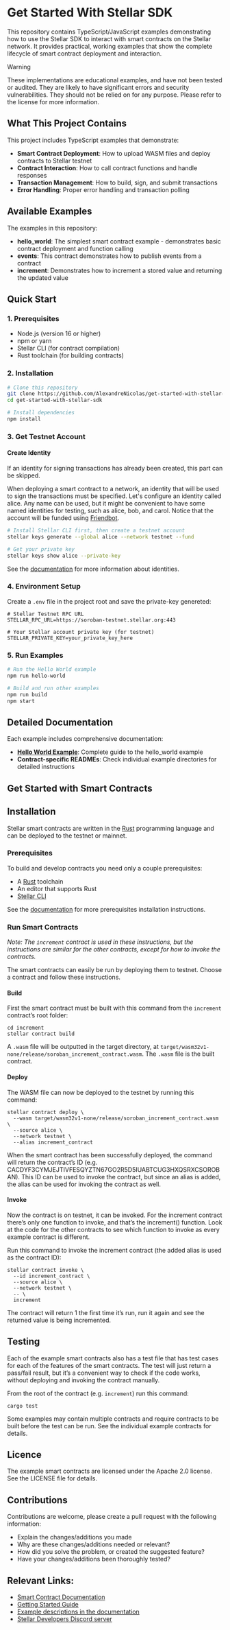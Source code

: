 # Get Started With Stellar SDK

This repository contains TypeScript/JavaScript examples demonstrating how to use the Stellar SDK to interact with smart contracts on the Stellar network. It provides practical, working examples that show the complete lifecycle of smart contract deployment and interaction.

> [!WARNING]  
> These implementations are educational examples, and have not been tested or audited. They are likely to have significant errors and security vulnerabilities. They should not be relied on for any purpose. Please refer to the license for more information.

## What This Project Contains

This project includes TypeScript examples that demonstrate:

- **Smart Contract Deployment**: How to upload WASM files and deploy contracts to Stellar testnet
- **Contract Interaction**: How to call contract functions and handle responses
- **Transaction Management**: How to build, sign, and submit transactions
- **Error Handling**: Proper error handling and transaction polling

## Available Examples

The examples in this repository:

- **hello_world**: The simplest smart contract example - demonstrates basic contract deployment and function calling
- **events**: This contract demonstrates how to publish events from a contract 
- **increment**: Demonstrates how to increment a stored value and returning the updated value

## Quick Start

### 1. Prerequisites

- Node.js (version 16 or higher)
- npm or yarn
- Stellar CLI (for contract compilation)
- Rust toolchain (for building contracts)

### 2. Installation

```bash
# Clone this repository
git clone https://github.com/AlexandreNicolas/get-started-with-stellar-sdk.git
cd get-started-with-stellar-sdk

# Install dependencies
npm install
```

### 3. Get Testnet Account

#### Create Identity
If an identity for signing transactions has already been created, this part can be skipped. 

When deploying a smart contract to a network, an identity that will be used to sign the transactions must be specified. Let's configure an identity called alice. Any name can be used, but it might be convenient to have some named identities for testing, such as alice, bob, and carol. Notice that the account will be funded using [Friendbot](https://developers.stellar.org/docs/learn/fundamentals/networks#friendbot). 


```bash
# Install Stellar CLI first, then create a testnet account
stellar keys generate --global alice --network testnet --fund

# Get your private key
stellar keys show alice --private-key
```

See the [documentation](https://developers.stellar.org/docs/build/smart-contracts/getting-started/setup#configure-an-identity) for more information about identities.


### 4. Environment Setup

Create a `.env` file in the project root and save the private-key genereted:

```env
# Stellar Testnet RPC URL
STELLAR_RPC_URL=https://soroban-testnet.stellar.org:443

# Your Stellar account private key (for testnet)
STELLAR_PRIVATE_KEY=your_private_key_here
```

### 5. Run Examples

```bash
# Run the Hello World example
npm run hello-world

# Build and run other examples
npm run build
npm start
```

## Detailed Documentation

Each example includes comprehensive documentation:

- **[Hello World Example](./src/hello_world/README.md)**: Complete guide to the hello_world example
- **Contract-specific READMEs**: Check individual example directories for detailed instructions

## Get Started with Smart Contracts


## Installation
Stellar smart contracts are written in the [Rust](https://www.rust-lang.org/) programming language and can be deployed to the testnet or mainnet. 

### Prerequisites
To build and develop contracts you need only a couple prerequisites:

- A [Rust](https://www.rust-lang.org/) toolchain
- An editor that supports Rust
- [Stellar CLI](https://developers.stellar.org/docs/build/smart-contracts/getting-started/setup#install-the-stellar-cli)

See the [documentation](https://developers.stellar.org/docs/build/smart-contracts/getting-started/setup) for more prerequisites installation instructions. 


### Run Smart Contracts
*Note: The `increment` contract is used in these instructions, but the instructions are similar for the other contracts, except for how to invoke the contracts.*

The smart contracts can easily be run by deploying them to testnet. Choose a contract and follow these instructions. 

#### Build
First the smart contract must be built with this command from the `increment` contract’s root folder:

```
cd increment
stellar contract build
```

A `.wasm` file will be outputted in the target directory, at `target/wasm32v1-none/release/soroban_increment_contract.wasm`. The `.wasm` file is the built contract.

#### Deploy
The WASM file can now be deployed to the testnet by running this command:

```
stellar contract deploy \
  --wasm target/wasm32v1-none/release/soroban_increment_contract.wasm \
  --source alice \
  --network testnet \
  --alias increment_contract
```

When the smart contract has been successfully deployed, the command will return the contract’s ID (e.g. CACDYF3CYMJEJTIVFESQYZTN67GO2R5D5IUABTCUG3HXQSRXCSOROBAN). This ID can be used to invoke the contract, but since an alias is added, the alias can be used for invoking the contract as well.

#### Invoke
Now the contract is on testnet, it can be invoked. For the increment contract there’s only one function to invoke, and that’s the increment() function. Look at the code for the other contracts to see which function to invoke as every example contract is different.

Run this command to invoke the increment contract (the added alias is used as the contract ID):

```
stellar contract invoke \
  --id increment_contract \
  --source alice \
  --network testnet \
  -- \
  increment 
```

The contract will return 1 the first time it’s run, run it again and see the returned value is being incremented.

## Testing
Each of the example smart contracts also has a test file that has test cases for each of the features of the smart contracts. The test will just return a pass/fail result, but it’s a convenient way to check if the code works, without deploying and invoking the contract manually. 

From the root of the contract (e.g. `increment`) run this command:

```
cargo test
```

Some examples may contain multiple contracts and require contracts to be built before the test can be run. See the individual example contracts for details.

## Licence
The example smart contracts are licensed under the Apache 2.0 license. See the LICENSE file for details.

## Contributions
Contributions are welcome, please create a pull request with the following information: 

- Explain the changes/additions you made
- Why are these changes/additions needed or relevant?
- How did you solve the problem, or created the suggested feature?
- Have your changes/additions been thoroughly tested?

## Relevant Links:
- [Smart Contract Documentation](https://developers.stellar.org/docs/build)
- [Getting Started Guide](https://developers.stellar.org/docs/build/smart-contracts/getting-started)
- [Example descriptions in the documentation](https://developers.stellar.org/docs/build/smart-contracts/example-contracts)
- [Stellar Developers Discord server](https://discord.gg/stellardev)

